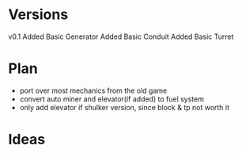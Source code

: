 # Versions
v0.1
	Added Basic Generator
	Added Basic Conduit
	Added Basic Turret
# Plan
- port over most mechanics from the old game
- convert auto miner and elevator(if added) to fuel system
- only add elevator if shulker version, since block & tp not worth it
# Ideas
